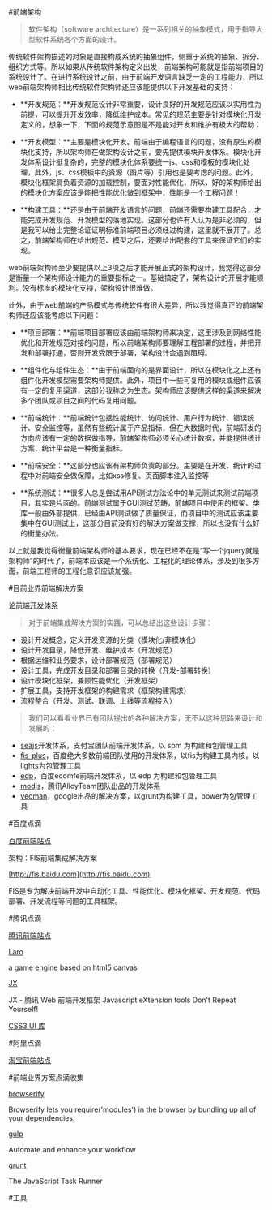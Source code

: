 #前端架构

>软件架构（software architecture）是一系列相关的抽象模式，用于指导大型软件系统各个方面的设计。

传统软件架构描述的对象是直接构成系统的抽象组件，侧重于系统的抽象、拆分、组织方式等。所以如果从传统软件架构定义出发，前端架构可能就是指前端项目的系统设计了。在进行系统设计之前，由于前端开发语言缺乏一定的工程能力，所以web前端架构师相比传统软件架构师还应该能提供以下开发基础的支持：

- **开发规范：**开发规范设计非常重要，设计良好的开发规范应该以实用性为前提，可以提升开发效率，降低维护成本。常见的规范主要是针对模块化开发定义的，想象一下，下面的规范示意图是不是能对开发和维护有极大的帮助：

- **开发模型：**主要是模块化开发。前端由于编程语言的问题，没有原生的模块化支持，所以架构师在做架构设计之前，要先提供模块开发体系。模块化开发体系设计挺复杂的，完整的模块化体系要统一js、css和模板的模块化处理，此外，js、css模板中的资源（图片等）引用也是要考虑的问题。此外，模块化框架肩负着资源的加载控制，要面对性能优化，所以，好的架构师给出的模块化方案应该是能把性能优化做到框架中，性能是一个工程问题！

- **构建工具：**还是由于前端开发语言的问题，前端还需要构建工具配合，才能完成开发规范、开发模型的落地实现。这部分也许有人认为是非必须的，但是我可以给出完整论证证明标准前端项目必须经过构建，这里就不展开了。总之，前端架构师在给出规范、模型之后，还要给出配套的工具来保证它们的实现。

web前端架构师至少要提供以上3项之后才能开展正式的架构设计，我觉得这部分是衡量一个架构师设计能力的重要指标之一。基础搞定了，架构设计的开展才能顺利。没有标准的模块化支持，架构设计很难做。

此外，由于web前端的产品模式与传统软件有很大差异，所以我觉得真正的前端架构师还应该能考虑以下问题：

- **项目部署：**前端项目部署应该由前端架构师来决定，这里涉及到网络性能优化和开发规范对接的问题，所以前端架构师要理解工程部署的过程，并把开发和部署打通，否则开发受限于部署，架构设计会遇到阻碍。

- **组件化与组件生态：**由于前端面向的是界面设计，所以在模块化之上还有组件化开发模型需要架构师提供。此外，项目中一些可复用的模块或组件应该有一定的复用渠道，这部分我称之为生态。架构师应该提供这样的渠道来解决多个团队或项目之间的代码复用问题。

- **前端统计：**前端统计包括性能统计、访问统计、用户行为统计、错误统计、安全监控等，虽然有些统计属于产品指标，但在大数据时代，前端研发的方向应该有一定的数据做指导，前端架构师必须关心统计数据，并能提供统计方案、统计平台是一种衡量指标。

- **前端安全：**这部分也应该有架构师负责的部分。主要是在开发、统计的过程中对前端安全做保障，比如xss修复、页面脚本注入监控等

- **系统测试：**很多人总是尝试用API测试方法论中的单元测试来测试前端项目，其实是片面的。前端测试属于GUI测试范畴，前端项目中使用的框架、类库一般由外部提供，已经由API测试做了质量保证，而项目中的测试应该主要集中在GUI测试上，这部分目前没有好的解决方案做支撑，所以也没有什么好的衡量办法。

以上就是我觉得衡量前端架构师的基本要求，现在已经不在是“写一个jquery就是架构师”的时代了，前端本应该是一个系统化、工程化的理论体系，涉及到很多方面，前端工程师的工程化意识应该加强。

#目前业界前端解决方案

[论前端开发体系](https://github.com/fouber/blog/issues/2)

>对于前端集成解决方案的实践，可以总结出这些设计步骤：

- 设计开发概念，定义开发资源的分类（模块化/非模块化）
- 设计开发目录，降低开发、维护成本（开发规范）
- 根据运维和业务要求，设计部署规范（部署规范）
- 设计工具，完成开发目录和部署目录的转换（开发-部署转换）
- 设计模块化框架，兼顾性能优化（开发框架）
- 扩展工具，支持开发框架的构建需求（框架构建需求）
- 流程整合（开发、测试、联调、上线等流程接入）


>我们可以看看业界已有团队提出的各种解决方案，无不以这种思路来设计和发展的：

- [seajs](http://seajs.org/)开发体系，支付宝团队前端开发体系，以 spm 为构建和包管理工具
- [fis-plus](https://github.com/fex-team/fis-plus)，百度绝大多数前端团队使用的开发体系，以fis为构建工具内核，以lights为包管理工具
- [edp](https://github.com/ecomfe/edp)，百度ecomfe前端开发体系，以 edp 为构建和包管理工具
- [modjs](http://madscript.com/modjs/)，腾讯AlloyTeam团队出品的开发体系
- [yeoman](http://yeoman.io/)，google出品的解决方案，以grunt为构建工具，bower为包管理工具



#百度点滴

[百度前端站点](http://fex.baidu.com/)

架构：FIS前端集成解决方案

[http://fis.baidu.com](http://fis.baidu.com)

FIS是专为解决前端开发中自动化工具、性能优化、模块化框架、开发规范、代码部署、开发流程等问题的工具框架。

#腾讯点滴

[腾讯前端站点](http://www.alloyteam.com/)

[Laro](https://github.com/AlloyTeam/laro/)

a game engine based on html5 canvas 

[JX](http://alloyteam.github.io)

JX - 腾讯 Web 前端开发框架
Javascript eXtension tools Don't Repeat Yourself!

[CSS3 UI 库](http://css3lib.alloyteam.com/)

#阿里点滴

[淘宝前端站点](http://ued.taobao.org)


#前端业界方案点滴收集

[browserify](http://browserify.org/)

Browserify lets you require('modules') in the browser by bundling up all of your dependencies.

[gulp](http://gulpjs.com/)

Automate and enhance your workflow

[grunt](http://gruntjs.com/)

The JavaScript Task Runner

#工具

